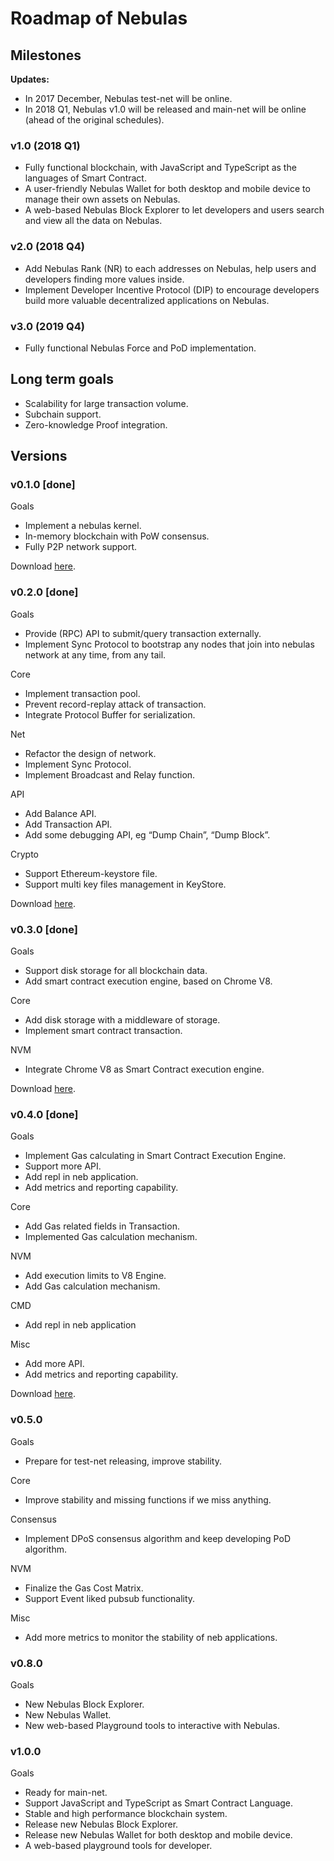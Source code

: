 # Roadmap of Nebulas

## Milestones

**Updates:**
* In 2017 December, Nebulas test-net will be online.
* In 2018 Q1, Nebulas v1.0 will be released and main-net will be online (ahead of the original schedules).

### v1.0 (2018 Q1)

* Fully functional blockchain, with JavaScript and TypeScript as the languages of Smart Contract.
* A user-friendly Nebulas Wallet for both desktop and mobile device to manage their own assets on Nebulas.
* A web-based Nebulas Block Explorer to let developers and users search and view all the data on Nebulas.

### v2.0 (2018 Q4)

* Add Nebulas Rank (NR) to each addresses on Nebulas, help users and developers finding more values inside.
* Implement Developer Incentive Protocol (DIP) to encourage developers build more valuable decentralized applications on Nebulas.

### v3.0 (2019 Q4)

* Fully functional Nebulas Force and PoD implementation.

## Long term goals

* Scalability for large transaction volume.
* Subchain support.
* Zero-knowledge Proof integration.

## Versions

### v0.1.0 [done]

Goals

* Implement a nebulas kernel.
* In-memory blockchain with PoW consensus.
* Fully P2P network support.

Download [here](https://github.com/nebulasio/go-nebulas/releases/tag/v0.1.0).

### v0.2.0 [done]

Goals

* Provide (RPC) API to submit/query transaction externally.
* Implement Sync Protocol to bootstrap any nodes that join into nebulas network at any time, from any tail.

Core

* Implement transaction pool.
* Prevent record-replay attack of transaction.
* Integrate Protocol Buffer for serialization.

Net

* Refactor the design of network.
* Implement Sync Protocol.
* Implement Broadcast and Relay function.

API

* Add Balance API.
* Add Transaction API.
* Add some debugging API, eg “Dump Chain”, “Dump Block”.

Crypto

* Support Ethereum-keystore file.
* Support multi key files management in KeyStore.

Download [here](https://github.com/nebulasio/go-nebulas/releases/tag/v0.2.0).

### v0.3.0 [done]

Goals

* Support disk storage for all blockchain data.
* Add smart contract execution engine, based on Chrome V8.

Core

* Add disk storage with a middleware of storage.
* Implement smart contract transaction.

NVM

* Integrate Chrome V8 as Smart Contract execution engine.

Download [here](https://github.com/nebulasio/go-nebulas/releases/tag/v0.3.0).

### v0.4.0 [done]

Goals

* Implement Gas calculating in Smart Contract Execution Engine.
* Support more API.
* Add repl in neb application.
* Add metrics and reporting capability.

Core

* Add Gas related fields in Transaction.
* Implemented Gas calculation mechanism.

NVM

* Add execution limits to V8 Engine.
* Add Gas calculation mechanism.

CMD

* Add repl in neb application

Misc
* Add more API.
* Add metrics and reporting capability.

Download [here](https://github.com/nebulasio/go-nebulas/releases/tag/v0.4.0).

### v0.5.0

Goals

* Prepare for test-net releasing, improve stability.

Core

* Improve stability and missing functions if we miss anything.

Consensus

* Implement DPoS consensus algorithm and keep developing PoD algorithm.

NVM

* Finalize the Gas Cost Matrix.
* Support Event liked pubsub functionality.

Misc

* Add more metrics to monitor the stability of neb applications.

### v0.8.0

Goals

* New Nebulas Block Explorer.
* New Nebulas Wallet.
* New web-based Playground tools to interactive with Nebulas.

### v1.0.0

Goals

* Ready for main-net.
* Support JavaScript and TypeScript as Smart Contract Language.
* Stable and high performance blockchain system.
* Release new Nebulas Block Explorer.
* Release new Nebulas Wallet for both desktop and mobile device.
* A web-based playground tools for developer.
